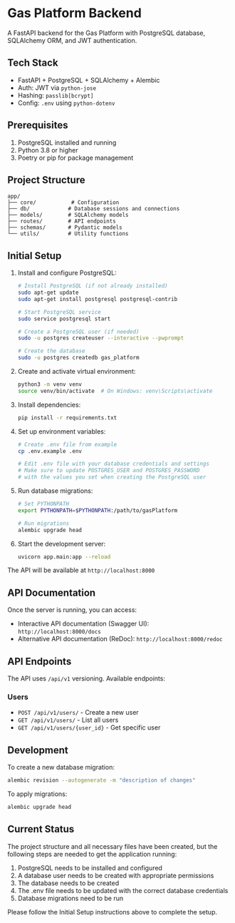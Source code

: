 # Gas Platform Backend

A FastAPI backend for the Gas Platform with PostgreSQL database, SQLAlchemy ORM, and JWT authentication.

## Tech Stack

- FastAPI + PostgreSQL + SQLAlchemy + Alembic
- Auth: JWT via `python-jose`
- Hashing: `passlib[bcrypt]`
- Config: `.env` using `python-dotenv`

## Prerequisites

1. PostgreSQL installed and running
2. Python 3.8 or higher
3. Poetry or pip for package management

## Project Structure

```
app/
├── core/           # Configuration
├── db/            # Database sessions and connections
├── models/        # SQLAlchemy models
├── routes/        # API endpoints
├── schemas/       # Pydantic models
└── utils/         # Utility functions
```

## Initial Setup

1. Install and configure PostgreSQL:
   ```bash
   # Install PostgreSQL (if not already installed)
   sudo apt-get update
   sudo apt-get install postgresql postgresql-contrib

   # Start PostgreSQL service
   sudo service postgresql start

   # Create a PostgreSQL user (if needed)
   sudo -u postgres createuser --interactive --pwprompt

   # Create the database
   sudo -u postgres createdb gas_platform
   ```

2. Create and activate virtual environment:
   ```bash
   python3 -m venv venv
   source venv/bin/activate  # On Windows: venv\Scripts\activate
   ```

3. Install dependencies:
   ```bash
   pip install -r requirements.txt
   ```

4. Set up environment variables:
   ```bash
   # Create .env file from example
   cp .env.example .env
   
   # Edit .env file with your database credentials and settings
   # Make sure to update POSTGRES_USER and POSTGRES_PASSWORD
   # with the values you set when creating the PostgreSQL user
   ```

5. Run database migrations:
   ```bash
   # Set PYTHONPATH
   export PYTHONPATH=$PYTHONPATH:/path/to/gasPlatform

   # Run migrations
   alembic upgrade head
   ```

6. Start the development server:
   ```bash
   uvicorn app.main:app --reload
   ```

The API will be available at `http://localhost:8000`

## API Documentation

Once the server is running, you can access:
- Interactive API documentation (Swagger UI): `http://localhost:8000/docs`
- Alternative API documentation (ReDoc): `http://localhost:8000/redoc`

## API Endpoints

The API uses `/api/v1` versioning. Available endpoints:

### Users
- `POST /api/v1/users/` - Create a new user
- `GET /api/v1/users/` - List all users
- `GET /api/v1/users/{user_id}` - Get specific user

## Development

To create a new database migration:
```bash
alembic revision --autogenerate -m "description of changes"
```

To apply migrations:
```bash
alembic upgrade head
```

## Current Status

The project structure and all necessary files have been created, but the following steps are needed to get the application running:

1. PostgreSQL needs to be installed and configured
2. A database user needs to be created with appropriate permissions
3. The database needs to be created
4. The .env file needs to be updated with the correct database credentials
5. Database migrations need to be run

Please follow the Initial Setup instructions above to complete the setup.
